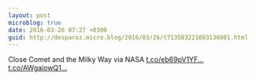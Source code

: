 ```yaml
---
layout: post
microblog: true
date: 2016-03-26 07:27 +0300
guid: http://desparoz.micro.blog/2016/03/26/t713583221083136001.html
---
```

Close Comet and the Milky Way via NASA [t.co/eb69pV1YF...](https://t.co/eb69pV1YFe) [t.co/AWgaiowQ1...](https://t.co/AWgaiowQ1s)
